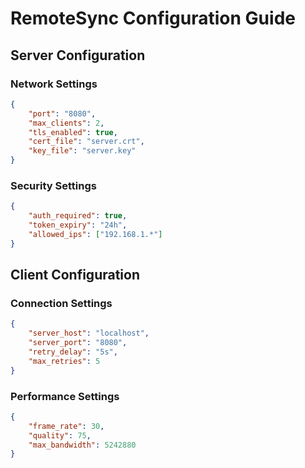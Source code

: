 # RemoteSync Configuration Guide

## Server Configuration

### Network Settings
```json
{
    "port": "8080",
    "max_clients": 2,
    "tls_enabled": true,
    "cert_file": "server.crt",
    "key_file": "server.key"
}
```

### Security Settings
```json
{
    "auth_required": true,
    "token_expiry": "24h",
    "allowed_ips": ["192.168.1.*"]
}
```

## Client Configuration

### Connection Settings
```json
{
    "server_host": "localhost",
    "server_port": "8080",
    "retry_delay": "5s",
    "max_retries": 5
}
```

### Performance Settings
```json
{
    "frame_rate": 30,
    "quality": 75,
    "max_bandwidth": 5242880
}
```